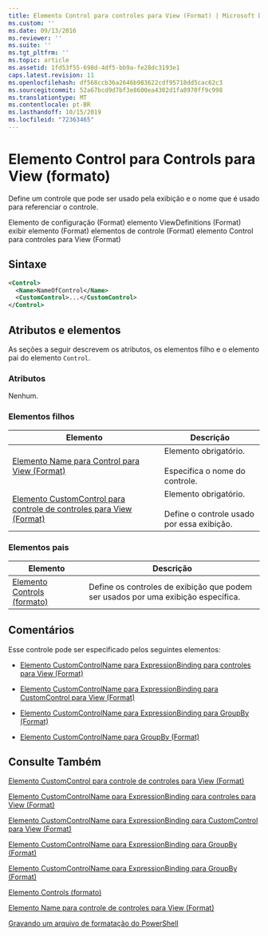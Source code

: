 ```yaml
---
title: Elemento Control para controles para View (Format) | Microsoft Docs
ms.custom: ''
ms.date: 09/13/2016
ms.reviewer: ''
ms.suite: ''
ms.tgt_pltfrm: ''
ms.topic: article
ms.assetid: 1fd53f55-698d-4df5-bb9a-fe28dc3193e1
caps.latest.revision: 11
ms.openlocfilehash: df568ccb36a2646b983622cdf95718dd5cac62c3
ms.sourcegitcommit: 52a67bcd9d7bf3e8600ea4302d1fa8970ff9c998
ms.translationtype: MT
ms.contentlocale: pt-BR
ms.lasthandoff: 10/15/2019
ms.locfileid: "72363465"
---
```

# <a name="control-element-for-controls-for-view--format"></a>Elemento Control para Controls para View (formato)

Define um controle que pode ser usado pela exibição e o nome que é usado para referenciar o controle.

Elemento de configuração (Format) elemento ViewDefinitions (Format) exibir elemento (Format) elementos de controle (Format) elemento Control para controles para View (Format)

## <a name="syntax"></a>Sintaxe

```xml
<Control>
  <Name>NameOfControl</Name>
  <CustomControl>...</CustomControl>
</Control>
```

## <a name="attributes-and-elements"></a>Atributos e elementos

As seções a seguir descrevem os atributos, os elementos filho e o elemento pai do elemento `Control`.

### <a name="attributes"></a>Atributos

Nenhum.

### <a name="child-elements"></a>Elementos filhos

|Elemento|Descrição|
|-------------|-----------------|
|[Elemento Name para Control para View (Format)](./name-element-for-control-for-controls-for-view-format.md)|Elemento obrigatório.<br /><br /> Especifica o nome do controle.|
|[Elemento CustomControl para controle de controles para View (Format)](./customcontrol-element-for-control-for-controls-for-view-format.md)|Elemento obrigatório.<br /><br /> Define o controle usado por essa exibição.|

### <a name="parent-elements"></a>Elementos pais

|Elemento|Descrição|
|-------------|-----------------|
|[Elemento Controls (formato)](./controls-element-for-view-format.md)|Define os controles de exibição que podem ser usados por uma exibição específica.|

## <a name="remarks"></a>Comentários

Esse controle pode ser especificado pelos seguintes elementos:

- [Elemento CustomControlName para ExpressionBinding para controles para View (Format)](./customcontrolname-element-for-expressionbinding-for-controls-for-view-format.md)

- [Elemento CustomControlName para ExpressionBinding para CustomControl para View (Format)](./customcontrolname-element-for-expressionbinding-for-customcontrol-for-view-format.md)

- [Elemento CustomControlName para ExpressionBinding para GroupBy (Format)](./customcontrolname-element-for-expressionbinding-for-groupby-format.md)

- [Elemento CustomControlName para GroupBy (Format)](./customcontrolname-element-for-groupby-format.md)

## <a name="see-also"></a>Consulte Também

[Elemento CustomControl para controle de controles para View (Format)](./customcontrol-element-for-control-for-controls-for-view-format.md)

[Elemento CustomControlName para ExpressionBinding para controles para View (Format)](./customcontrolname-element-for-expressionbinding-for-controls-for-view-format.md)

[Elemento CustomControlName para ExpressionBinding para CustomControl para View (Format)](./customcontrolname-element-for-expressionbinding-for-customcontrol-for-view-format.md)

[Elemento CustomControlName para ExpressionBinding para GroupBy (Format)](./customcontrolname-element-for-expressionbinding-for-groupby-format.md)

[Elemento CustomControlName para ExpressionBinding para GroupBy (Format)](./customcontrolname-element-for-expressionbinding-for-groupby-format.md)

[Elemento Controls (formato)](./controls-element-for-view-format.md)

[Elemento Name para controle de controles para View (Format)](./name-element-for-control-for-controls-for-view-format.md)

[Gravando um arquivo de formatação do PowerShell](./writing-a-powershell-formatting-file.md)
